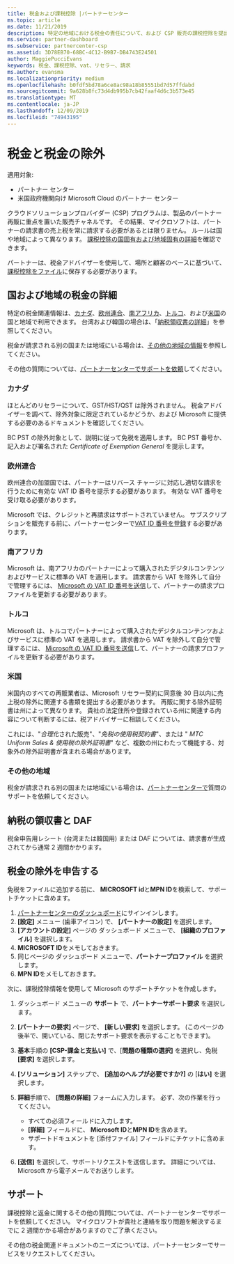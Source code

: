 ```yaml
---
title: 税金および課税控除 |パートナーセンター
ms.topic: article
ms.date: 11/21/2019
description: 特定の地域における税金の責任について、および CSP 販売の課税控除を提出する方法について説明します。
ms.service: partner-dashboard
ms.subservice: partnercenter-csp
ms.assetid: 3D78EB70-68BC-4C12-B9B7-DB4743E24501
author: MaggiePucciEvans
keywords: 税金、課税控除、vat、リセラー、請求
ms.author: evansma
ms.localizationpriority: medium
ms.openlocfilehash: b0fdf5bd78a6ce8ac98a18b85551bd7d57ffdabd
ms.sourcegitcommit: 9a628b8fc73d4db995b7cb42faaf4d6c3b573e45
ms.translationtype: MT
ms.contentlocale: ja-JP
ms.lasthandoff: 12/09/2019
ms.locfileid: "74943195"
---
```

# <a name="taxes-and-tax-exemptions"></a>税金と税金の除外

適用対象:

- パートナー センター
- 米国政府機関向け Microsoft Cloud のパートナー センター

クラウドソリューションプロバイダー (CSP) プログラムは、製品のパートナー再販に重点を置いた販売チャネルです。 その結果、マイクロソフトは、パートナーの請求書の売上税を常に請求する必要があるとは限りません。 ルールは国や地域によって異なります。 [課税控除の国固有および地域固有の詳細](#country-and-region-tax-details)を確認できます。

パートナーは、税金アドバイザーを使用して、場所と顧客のベースに基づいて、[課税控除をファイル](#file-tax-exemptions)に保存する必要があります。

## <a name="country-and-region-tax-details"></a>国および地域の税金の詳細

特定の税金関連情報は、[カナダ](#canada)、[欧州連合](#european-union)、[南アフリカ](#south-africa)、[トルコ](#turkey)、および[米国](#united-states)の国と地域で利用できます。 台湾および韓国の場合は、「[納税領収書の詳細](#tax-receipts-and-daf)」を参照してください。

税金が請求される別の国または地域にいる場合は、[その他の地域の情報](#other-regions)を参照してください。

その他の質問については、[パートナーセンターでサポートを依頼](#support)してください。

### <a name="canada"></a>カナダ

ほとんどのリセラーについて、GST/HST/QST は除外されません。 税金アドバイザーを調べて、除外対象に限定されているかどうか、および Microsoft に提供する必要のあるドキュメントを確認してください。

BC PST の除外対象として、説明に従って免税を適用します。 BC PST 番号か、記入および署名された *Certificate of Exemption General* を提示します。

### <a name="european-union"></a>欧州連合

欧州連合の加盟国では、パートナーはリバース チャージに対応し適切な請求を行うために有効な VAT ID 番号を提示する必要があります。 有効な VAT 番号を受け取る必要があります。

Microsoft では、クレジットと再請求はサポートされていません。 サブスクリプションを販売する前に、パートナーセンターで[VAT ID 番号を登録](organization-tax-info.md)する必要があります。

### <a name="south-africa"></a>南アフリカ

Microsoft は、南アフリカのパートナーによって購入されたデジタルコンテンツおよびサービスに標準の VAT を適用します。 請求書から VAT を除外して自分で管理するには、 [Microsoft の VAT ID 番号を送信](organization-tax-info.md)して、パートナーの請求プロファイルを更新する必要があります。

### <a name="turkey"></a>トルコ

Microsoft は、トルコでパートナーによって購入されたデジタルコンテンツおよびサービスに標準の VAT を適用します。 請求書から VAT を除外して自分で管理するには、 [Microsoft の VAT ID 番号を送信](organization-tax-info.md)して、パートナーの請求プロファイルを更新する必要があります。

### <a name="united-states"></a>米国

米国内のすべての再販業者は、Microsoft リセラー契約に同意後 30 日以内に売上税の除外に関連する書類を提出する必要があります。 再販に関する除外証明書は州によって異なります。 貴社の法定住所や登録されている州に関連する内容について判断するには、税アドバイザーに相談してください。

これには、"*合理化*された販売"、"*免税の使用税契約書*"、または " *MTC Uniform Sales & 使用税の除外証明書*" など、複数の州にわたって機能する、対象外の除外証明書が含まれる場合があります。

### <a name="other-regions"></a>その他の地域

税金が請求される別の国または地域にいる場合は、[パートナーセンターで](#support)質問のサポートを依頼してください。

## <a name="tax-receipts-and-daf"></a>納税の領収書と DAF

税金申告用レシート (台湾または韓国用) または DAF については、請求書が生成されてから通常 2 週間かかります。

## <a name="file-tax-exemptions"></a>税金の除外を申告する

免税をファイルに追加する前に、 **MICROSOFT id**と**MPN ID**を検索して、サポートチケットに含めます。

1. [パートナーセンターのダッシュボード](https://partner.microsoft.com/dashboard/)にサインインします。
2. **[設定]** メニュー (歯車アイコン) で、 **[パートナーの設定]** を選択します。
3. **[アカウントの設定]** ページの ダッシュボード メニューで、 **[組織のプロファイル]** を選択します。
4. **MICROSOFT ID**をメモしておきます。
5. 同じページの ダッシュボード メニューで、**パートナープロファイル** を選択します。
6. **MPN ID**をメモしておきます。

次に、課税控除情報を使用して Microsoft のサポートチケットを作成します。

1. ダッシュボード メニューの **サポート** で、**パートナーサポート要求** を選択します。
2. **[パートナーの要求]** ページで、 **[新しい要求]** を選択します。 (このページの後半で、開いている、閉じたサポート要求を表示することもできます)。
3. **基本**手順の **[CSP-課金と支払い]** で、[**問題の種類の選択]** を選択し、免税 **[要求]** を選択します。
4. **[ソリューション]** ステップで、 **[追加のヘルプが必要ですか?]** の [**はい]** を選択します。
5. **詳細**手順で、 **[問題の詳細]** フォームに入力します。 必ず、次の作業を行ってください。

    - すべての必須フィールドに入力します。
    - **[詳細]** フィールドに、 **Microsoft ID**と**MPN ID**を含めます。
    - サポートドキュメントを [添付ファイル] フィールドにチケットに含めます。

6. **[送信]** を選択して、サポートリクエストを送信します。 詳細については、Microsoft から電子メールでお送りします。

## <a name="support"></a>サポート

課税控除と返金に関するその他の質問については、パートナーセンターでサポートを依頼してください。 マイクロソフトが貴社と連絡を取り問題を解決するまでに 2 週間かかる場合がありますのでご了承ください。

その他の税金関連ドキュメントのニーズについては、パートナーセンターでサービスをリクエストしてください。

